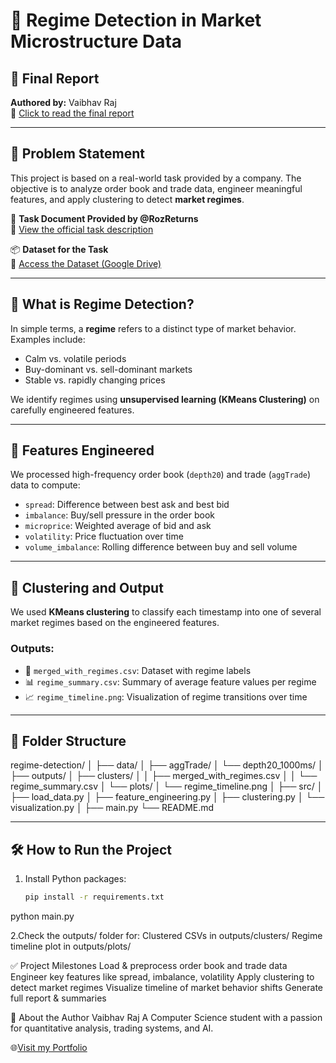 # 🧠 Regime Detection in Market Microstructure Data

## 📄 Final Report  
**Authored by:** Vaibhav Raj  
📘 [Click to read the final report](https://docs.google.com/document/d/1qLmr22UbpWiM6WHchLKa2RddSxvw8RUZu5mbb1eTDKk/edit?usp=sharing)

---

## 📝 Problem Statement

This project is based on a real-world task provided by a company. The objective is to analyze order book and trade data, engineer meaningful features, and apply clustering to detect **market regimes**.

📄 **Task Document Provided by @RozReturns**  
🔗 [View the official task description](https://docs.google.com/document/d/1SXLmYQtJEIFHq3ULb2Qejl5in0U9ZwQBFQdXD6RqpX8/edit?tab=t.0)

📦 **Dataset for the Task**  
🔗 [Access the Dataset (Google Drive)](https://drive.google.com/drive/folders/1gFLwPLTE0nUN-MHoOn5u_1yrlbpI3Fst?usp=sharing)

---

## 🧠 What is Regime Detection?

In simple terms, a **regime** refers to a distinct type of market behavior.  
Examples include:
- Calm vs. volatile periods
- Buy-dominant vs. sell-dominant markets
- Stable vs. rapidly changing prices

We identify regimes using **unsupervised learning (KMeans Clustering)** on carefully engineered features.

---

## 🔧 Features Engineered

We processed high-frequency order book (`depth20`) and trade (`aggTrade`) data to compute:

- `spread`: Difference between best ask and best bid
- `imbalance`: Buy/sell pressure in the order book
- `microprice`: Weighted average of bid and ask
- `volatility`: Price fluctuation over time
- `volume_imbalance`: Rolling difference between buy and sell volume

---

## 🤖 Clustering and Output

We used **KMeans clustering** to classify each timestamp into one of several market regimes based on the engineered features.

### Outputs:
- 📄 `merged_with_regimes.csv`: Dataset with regime labels
- 📊 `regime_summary.csv`: Summary of average feature values per regime
- 📈 `regime_timeline.png`: Visualization of regime transitions over time

---

## 📁 Folder Structure

regime-detection/ │ ├── data/ │ ├── aggTrade/ │ └── depth20_1000ms/ │ ├── outputs/ │ ├── clusters/ │ │ ├── merged_with_regimes.csv │ │ └── regime_summary.csv │ └── plots/ │ └── regime_timeline.png │ ├── src/ │ ├── load_data.py │ ├── feature_engineering.py │ ├── clustering.py │ └── visualization.py │ ├── main.py └── README.md
  
---

## 🛠️ How to Run the Project

1. Install Python packages:
   ```bash
   pip install -r requirements.txt
python main.py

2.Check the outputs/ folder for:
Clustered CSVs in outputs/clusters/
Regime timeline plot in outputs/plots/

✅ Project Milestones
 Load & preprocess order book and trade data
 Engineer key features like spread, imbalance, volatility
 Apply clustering to detect market regimes
 Visualize timeline of market behavior shifts
 Generate full report & summaries

 🙋 About the Author
Vaibhav Raj
A Computer Science student with a passion for quantitative analysis, trading systems, and AI.

🌐[Visit my Portfolio](https://vaibhavrajportfolio.vercel.app/)
